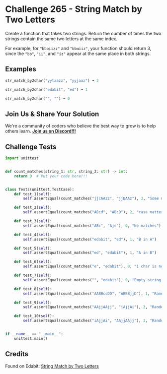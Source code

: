 # Challenge 265 - String Match by Two Letters

Create a function that takes two strings. Return the number of times the two strings contain the same two letters at the same index.

For example, for `"bboiizz"` and `"bbuiiz"`, your function should return 3, since the `"bb"`, `"ii"`, and `"iz"` appear at the same place in both strings.

## Examples
```python
str_match_by2char("yytaazz", "yyjaaz") ➞ 3

str_match_by2char("edabit", "ed") ➞ 1

str_match_by2char("", "") ➞ 0
```
## Join Us & Share Your Solution

We're a community of coders who believe the best way to grow is to help others learn. **[Join us on Discord!!!]("https"://discord.gg/sfHykntuGy)**

## Challenge Tests
```python
import unittest


def count_matches(string_1: str, string_2: str) -> int:
    return 0  # Put your code here!!!


class Tests(unittest.TestCase):
    def test_1(self):
        self.assertEqual(count_matches("jjcAAzz", "jjBAAz"), 3, "Some matches")

    def test_2(self):
        self.assertEqual(count_matches("ABcd", "ABcD"), 2, "case matters")

    def test_3(self):
        self.assertEqual(count_matches("ABc", "Ajc"), 0, "No matches")

    def test_4(self):
        self.assertEqual(count_matches("edabit", "ed"), 1, "B in A")

    def test_5(self):
        self.assertEqual(count_matches("ed", "edabit"), 1, "A in B")

    def test_6(self):
        self.assertEqual(count_matches("e", "edabit"), 0, "1 char is not a match")

    def test_7(self):
        self.assertEqual(count_matches("", "edabit"), 0, "Empty string check")

    def test_8(self):
        self.assertEqual(count_matches("AABBccDD", "ABBBjjD"), 1, "Random string")

    def test_9(self):
        self.assertEqual(count_matches("AAjjAAjj", "iAjjAi"), 3, "Random string")

    def test_10(self):
        self.assertEqual(count_matches("iAjjAi", "AAjjAAjj"), 3, "Random string")


if __name__ == "__main__":
    unittest.main()
```
## Credits

Found on Edabit: [String Match by Two Letters](https://edabit.com/challenge/qkBR9guzewqTztLPM)
